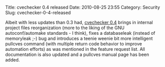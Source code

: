 Title: cvechecker 0.4 released
Date: 2010-08-25 23:55
Category: Security
Slug: cvechecker-0-4-released

Albeit with less updates than 0.3 had, [cvechecker
0.4](http://cvechecker.sourceforge.net) brings in internal project files
reorganization (more to the liking of the GNU autoconf/automake
standards - I think), fixes a databaseleak (instead of memoryleak ;-)
bug and introduces a teenie weenie bit more intelligent pullcves command
(with multiple return code behavior to improve automation efforts) as
was mentioned in the feature request list. All documentation is also
updated and a pullcves manual page has been added.
